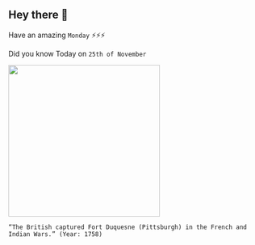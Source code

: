 ## Hey there 👋
Have an amazing `Monday` ⚡⚡⚡

Did you know Today on `25th of November`
 
 [<img src="https://upload.wikimedia.org/wikipedia/commons/4/49/FortDuquesne.jpg" width="300" />](https://en.wikipedia.org/wiki/Battle_of_Fort_Duquesne) 
 ```
“The British captured Fort Duquesne (Pittsburgh) in the French and Indian Wars.” (Year: 1758)
```
